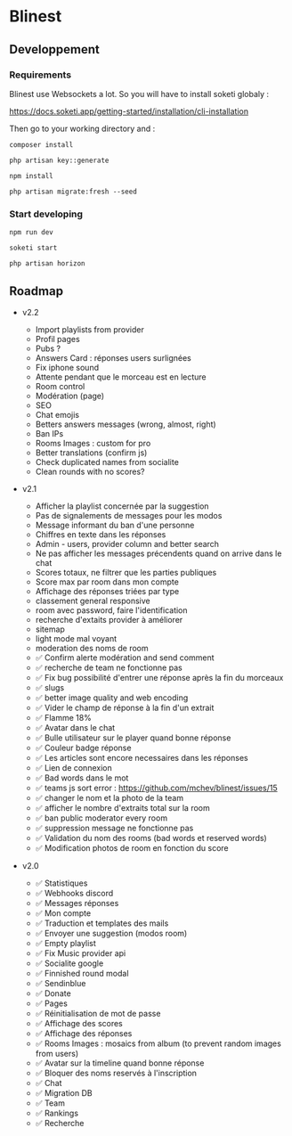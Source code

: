 # Blinest

## Developpement

### Requirements

Blinest use Websockets a lot. So you will have to install soketi globaly :

https://docs.soketi.app/getting-started/installation/cli-installation

Then go to your working directory and :

```console
composer install
```

```console
php artisan key::generate
```

```console
npm install
```

```console
php artisan migrate:fresh --seed
```

### Start developing
```console
npm run dev
```
```console
soketi start
```
```console
php artisan horizon
```

## Roadmap

- v2.2
	- Import playlists from provider
	- Profil pages
	- Pubs ?
	- Answers Card : réponses users surlignées
	- Fix iphone sound
	- Attente pendant que le morceau est en lecture
	- Room control
	- Modération (page)
	- SEO
	- Chat emojis
	- Betters answers messages (wrong, almost, right)
	- Ban IPs
	- Rooms Images : custom for pro
	- Better translations (confirm js)
	- Check duplicated names from socialite
	- Clean rounds with no scores?

 - v2.1
 	- Afficher la playlist concernée par la suggestion
 	- Pas de signalements de messages pour les modos
 	- Message informant du ban d'une personne
 	- Chiffres en texte dans les réponses
 	- Admin - users, provider column and better search
 	- Ne pas afficher les messages précendents quand on arrive dans le chat
 	- Scores totaux, ne filtrer que les parties publiques
 	- Score max par room dans mon compte
 	- Affichage des réponses triées par type
 	- classement general responsive
 	- room avec password, faire l'identification
 	- recherche d'extaits provider à améliorer
 	- sitemap
  	- light mode mal voyant
 	- moderation des noms de room
 	- ✅ Confirm alerte modération and send comment
 	- ✅ recherche de team ne fonctionne pas
 	- ✅ Fix bug possibilité d'entrer une réponse après la fin du morceaux
 	- ✅ slugs
 	- ✅ better image quality and web encoding
 	- ✅ Vider le champ de réponse à la fin d'un extrait
 	- ✅ Flamme 18%
 	- ✅ Avatar dans le chat
 	- ✅ Bulle utilisateur sur le player quand bonne réponse
 	- ✅ Couleur badge réponse
 	- ✅ Les articles sont encore necessaires dans les réponses
 	- ✅ Lien de connexion
 	- ✅ Bad words dans le mot
 	- ✅ teams js sort error : https://github.com/mchev/blinest/issues/15
 	- ✅ changer le nom et la photo de la team
 	- ✅ afficher le nombre d'extraits total sur la room
 	- ✅ ban public moderator every room
 	- ✅ suppression message ne fonctionne pas
 	- ✅ Validation du nom des rooms (bad words et reserved words)
 	- ✅ Modification photos de room en fonction du score

- v2.0
	- ✅ Statistiques
	- ✅ Webhooks discord
	- ✅ Messages réponses
	- ✅ Mon compte
	- ✅ Traduction et templates des mails
	- ✅ Envoyer une suggestion (modos room)
	- ✅ Empty playlist
	- ✅ Fix Music provider api
	- ✅ Socialite google
	- ✅ Finnished round modal
	- ✅ Sendinblue
	- ✅ Donate
	- ✅ Pages
	- ✅ Réinitialisation de mot de passe
	- ✅ Affichage des scores
	- ✅ Affichage des réponses
	- ✅ Rooms Images : mosaics from album (to prevent random images from users)
	- ✅ Avatar sur la timeline quand bonne réponse
	- ✅ Bloquer des noms reservés à l'inscription
	- ✅ Chat
	- ✅ Migration DB
	- ✅ Team
	- ✅ Rankings
	- ✅ Recherche